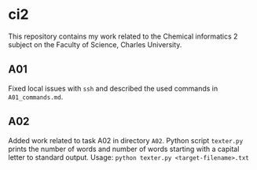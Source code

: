 # ci2
This repository contains my work related to the Chemical informatics 2 subject on the Faculty of Science, Charles University. 

## A01
Fixed local issues with `ssh` and described the used commands in `A01_commands.md`.

## A02
Added work related to task A02 in directory `A02`.
Python script `texter.py` prints the number of words and number of words starting with a capital letter to standard output.
Usage: `python texter.py <target-filename>.txt` 
